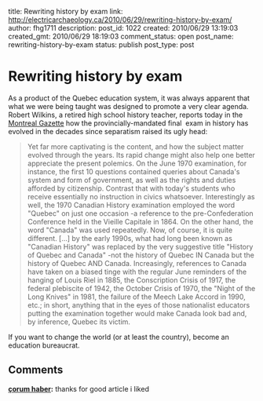title: Rewriting history by exam
link: http://electricarchaeology.ca/2010/06/29/rewriting-history-by-exam/
author: fhg1711
description: 
post_id: 1022
created: 2010/06/29 13:19:03
created_gmt: 2010/06/29 18:19:03
comment_status: open
post_name: rewriting-history-by-exam
status: publish
post_type: post

# Rewriting history by exam

As a product of the Quebec education system, it was always apparent that what we were being taught was designed to promote a very clear agenda.  Robert Wilkins, a retired high school history teacher, reports today in the [Montreal Gazette](http://www.montrealgazette.com/opinion/history+exam+through+history/3207369/story.html) how the provincially-mandated final  exam in history has evolved in the decades since separatism raised its ugly head: 

> Yet far more captivating is the content, and how the subject matter evolved through the years. Its rapid change might also help one better appreciate the present polemics. On the June 1970 examination, for instance, the first 10 questions contained queries about Canada's system and form of government, as well as the rights and duties afforded by citizenship. Contrast that with today's students who receive essentially no instruction in civics whatsoever. Interestingly as well, the 1970 Canadian History examination employed the word "Quebec" on just one occasion -a reference to the pre-Confederation Conference held in the Vieille Capitale in 1864. On the other hand, the word "Canada" was used repeatedly. Now, of course, it is quite different. [...] by the early 1990s, what had long been known as "Canadian History" was replaced by the very suggestive title "History of Quebec and Canada" -not the history of Quebec IN Canada but the history of Quebec AND Canada. Increasingly, references to Canada have taken on a biased tinge with the regular June reminders of the hanging of Louis Riel in 1885, the Conscription Crisis of 1917, the federal plebiscite of 1942, the October Crisis of 1970, the "Night of the Long Knives" in 1981, the failure of the Meech Lake Accord in 1990, etc.; in short, anything that in the eyes of those nationalist educators putting the examination together would make Canada look bad and, by inference, Quebec its victim.

If you want to change the world (or at least the country), become an education bureaucrat.

## Comments

**[çorum haber](#3489 "2010-07-19 19:00:52"):** thanks for good article i liked

